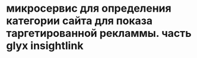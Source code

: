 # микросервис для определения категории сайта для показа таргетированной рекламмы. часть glyx insightlink
